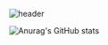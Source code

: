 ![header](https://capsule-render.vercel.app/api?type=waving&color=auto&height=250&section=header&text=React%20Javascript&fontSize=90)


![Anurag's GitHub stats](https://github-readme-stats.vercel.app/api?username=Whyukim&theme=dark&show_icons=true)
